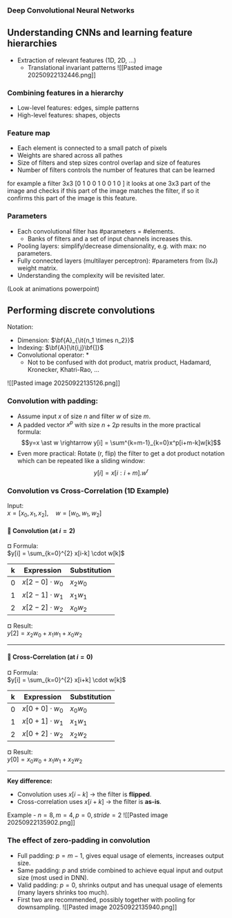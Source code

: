 ### Deep Convolutional Neural Networks

## Understanding CNNs and learning feature hierarchies
- Extraction of relevant features (1D, 2D, ...)
    - Translational invariant patterns
      ![[Pasted image 20250922132446.png]]
### Combining features in a hierarchy
- Low-level features: edges, simple patterns
- High-level features: shapes, objects

### Feature map
- Each element is connected to a small patch of pixels
- Weights are shared across all pathes
- Size of filters and step sizes control overlap and size of features
- Number of filters controls the number of features that can be learned

for example a filter
3x3 [0 1 0
	0 1 0
	0 1 0 ]
it looks at one 3x3 part of the image and checks if this part of the image matches the filter, if so it confirms this part of the image is this feature.
### Parameters
- Each convolutional filter has #parameters = #elements.
  - Banks of filters and a set of input channels increases this.
- Pooling layers: simplify/decrease dimensionality, e.g. with max: no parameters.
- Fully connected layers (multilayer perceptron): #parameters from (IxJ) weight matrix.
- Understanding the complexity will be revisited later.

(Look at animations powerpoint)


## Performing discrete convolutions  
Notation:
- Dimension: $\bf{A}_{\it{n_1 \times n_2}}$
- Indexing: $\bf{A}[\it{i,j}\bf{]}$
- Convolutional operator: $\ast$
  - Not to be confused with dot product, matrix product, Hadamard, Kronecker, Khatri-Rao, ...

![[Pasted image 20250922135126.png]]

### Convolution with padding:
- Assume input $x$ of size $n$ and filter $w$ of size $m$.
- A padded vector $x^p$ with size $n+2p$ results in the more practical formula:
$$y=x \ast w \rightarrow y[i] = \sum^{k=m-1}_{k=0}x^p[i+m-k]w[k]$$
- Even more practical: Rotate (r, flip) the filter to get a dot product notation which can be repeated like a sliding window:
$$y[i] = x[i:i+m].w^r$$
### Convolution vs Cross-Correlation (1D Example)

Input:  
$x = [x_0, x_1, x_2], \quad w = [w_0, w_1, w_2]$

#### 🔹 Convolution (at $i = 2$)

¤ Formula:  
$y[i] = \sum_{k=0}^{2} x[i-k] \cdot w[k]$

| k   | Expression         | Substitution |
| --- | ------------------ | ------------ |
| 0   | $x[2-0] \cdot w_0$ | $x_2 w_0$    |
| 1   | $x[2-1] \cdot w_1$ | $x_1 w_1$    |
| 2   | $x[2-2] \cdot w_2$ | $x_0 w_2$    |
¤ Result:  
$y[2] = x_2 w_0 + x_1 w_1 + x_0 w_2$

---
#### 🔹 Cross-Correlation (at $i = 0$)

¤ Formula:  
$y[i] = \sum_{k=0}^{2} x[i+k] \cdot w[k]$

| k | Expression        | Substitution |
|---|-------------------|--------------|
| 0 | $x[0+0] \cdot w_0$ | $x_0 w_0$ |
| 1 | $x[0+1] \cdot w_1$ | $x_1 w_1$ |
| 2 | $x[0+2] \cdot w_2$ | $x_2 w_2$ |

¤ Result:  
$y[0] = x_0 w_0 + x_1 w_1 + x_2 w_2$

---

**Key difference:**  
- Convolution uses $x[i-k]$ → the filter is **flipped**.  
- Cross-correlation uses $x[i+k]$ → the filter is **as-is**.
  
Example - $n=8, m=4, p=0, stride=2$
![[Pasted image 20250922135902.png]]

### The effect of zero-padding in convolution
- Full padding: $p=m-1$, gives equal usage of elements, increases output size.
- Same padding: $p$ and stride combined to achieve equal input and output size (most used in DNN).
- Valid padding: $p=0$, shrinks output and has unequal usage of elements (many layers shrinks too much).
- First two are recommended, possibly together with pooling for downsampling.
![[Pasted image 20250922135940.png]]


